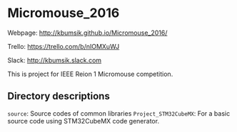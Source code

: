 # Micromouse_2016

Webpage: http://kbumsik.github.io/Micromouse_2016/

Trello: https://trello.com/b/nIOMXuWJ

Slack: http://kbumsik.slack.com

This is project for IEEE Reion 1 Micromouse competition.

## Directory descriptions

`source`: Source codes of common libraries
`Project_STM32CubeMX`: For a basic source code using STM32CubeMX code generator.